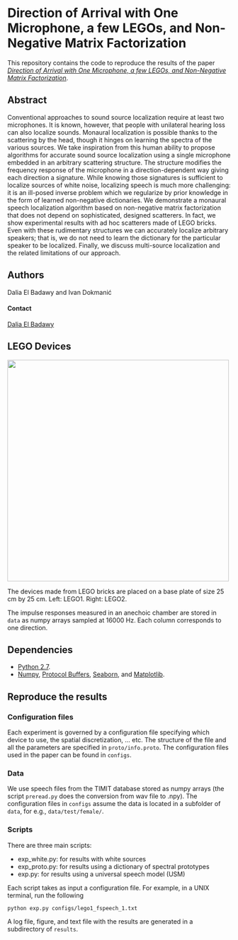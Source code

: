 Direction of Arrival with One Microphone, a few LEGOs, and Non-Negative Matrix Factorization
============================================================================================

This repository contains the code to reproduce the results of the paper
[*Direction of Arrival with One Microphone, a few LEGOs, and Non-Negative Matrix Factorization*](http://arxiv.org/abs/1801.03740).


Abstract
--------

Conventional approaches to sound source localization require at least two microphones. It is known, however, that people with unilateral hearing loss can also localize sounds. Monaural localization is possible thanks to the scattering by the head, though it hinges on learning the spectra of the various sources. We take inspiration from this human ability to propose algorithms for accurate sound source localization using a single microphone embedded in an arbitrary scattering structure. The structure modifies the frequency response of the microphone in a direction-dependent way giving each direction a signature. While knowing those signatures is sufficient to localize sources of white noise, localizing speech is much more challenging: it is an ill-posed inverse problem which we regularize by prior knowledge in the form of learned non-negative dictionaries. We demonstrate a monaural speech localization algorithm based on non-negative matrix factorization that does not depend on sophisticated, designed scatterers. In fact, we show experimental results with ad hoc scatterers made of LEGO bricks. Even with these rudimentary structures we can accurately localize arbitrary speakers; that is, we do not need to learn the dictionary for the particular speaker to be localized. Finally, we discuss multi-source localization and the related limitations of our approach.



Authors
-------

Dalia El Badawy and Ivan Dokmanić 


#### Contact

[Dalia El Badawy](mailto:dalia[dot]elbadawy[at]epfl[dot]ch) <br>

LEGO Devices
------------

<img src="https://raw.githubusercontent.com/swing-research/scatsense/master/images/lego.png" width=500>

The devices made from LEGO bricks are placed on a base plate of size 25 cm by 25 cm. Left: LEGO1. Right: LEGO2. 

The impulse responses measured in an anechoic chamber are stored in `data` as numpy arrays sampled at 16000 Hz. Each column corresponds to one direction.


Dependencies
------------

* [Python 2.7](https://www.python.org/downloads/).
* [Numpy](http://www.numpy.org/), [Protocol Buffers](http://developers.google.com/protocol-buffers/), [Seaborn](http://seaborn.pydata.org/), and [Matplotlib](http://matplotlib.org/).


Reproduce the results
--------------------------------------

### Configuration files

Each experiment is governed by a configuration file specifying which device to use, the spatial discretization, ... etc. The structure of the file and all the parameters are specified in `proto/info.proto`.
The configuration files used in the paper can be found in `configs`.

### Data

We use speech files from the TIMIT database stored as numpy arrays (the script `preread.py` does the conversion from wav file to .npy). The configuration files in `configs` assume the data is located in a subfolder of `data`, for e.g., `data/test/female/`. 

### Scripts

There are three main scripts:
* exp_white.py: for results with white sources
* exp_proto.py: for results using a dictionary of spectral prototypes
* exp.py: for results using a universal speech model (USM)

Each script takes as input a configuration file. For example, in a UNIX terminal, run the following

    python exp.py configs/lego1_fspeech_1.txt

A log file, figure, and text file with the results are generated in a subdirectory of  `results`.

